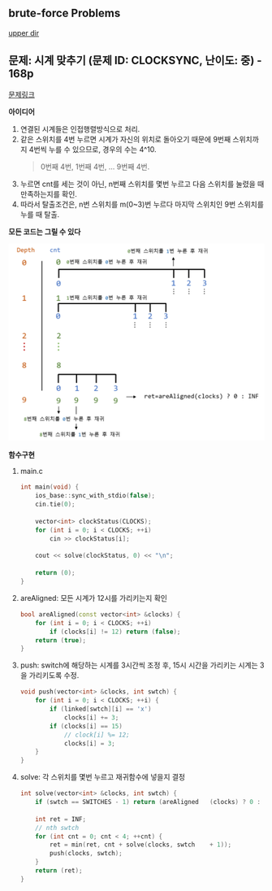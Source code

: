 ## brute-force Problems
[upper dir](../)

## 문제: 시계 맞추기 (문제 ID: CLOCKSYNC, 난이도: 중) - 168p
[문제링크](https://algospot.com/judge/problem/read/CLOCKSYNC)

**아이디어**
1. 연결된 시계들은 인접행렬방식으로 처리.
2. 같은 스위치를 4번 누르면 시계가 자신의 위치로 돌아오기 때문에 9번째 스위치까지 4번씩 누를 수 있으므로, 경우의 수는 4^10.
   > 0번째 4번, 1번째 4번, ... 9번째 4번.
3. 누르면 cnt를 세는 것이 아닌, n번째 스위치를 몇번 누르고 다음 스위치를 눌렸을 때 만족하는지를 확인.
4. 따라서 탈출조건은, n번 스위치를 m(0~3)번 누르다 마지막 스위치인 9번 스위치를 누를 때 탈출.

**모든 코드는 그릴 수 있다**
<p align="left">
    <img src="./Algorithm.png" alt="Algorithm" width="600">
</p>

**함수구현**
1. main.c
    ```cpp
    int main(void) {
    	ios_base::sync_with_stdio(false);
    	cin.tie(0);
    
    	vector<int> clockStatus(CLOCKS);
    	for (int i = 0; i < CLOCKS; ++i)
    		cin >> clockStatus[i];

    	cout << solve(clockStatus, 0) << "\n";
    
    	return (0);
    }
    ```
2. areAligned: 모든 시계가 12시를 가리키는지 확인
    ```cpp
    bool areAligned(const vector<int> &clocks) {
    	for (int i = 0; i < CLOCKS; ++i)
    		if (clocks[i] != 12) return (false);	
    	return (true);
    }
    ```
3. push: switch에 해당하는 시계를 3시간씩 조정 후, 15시 시간을 가리키는 시계는 3을 가리키도록 수정.
    ```cpp
    void push(vector<int> &clocks, int swtch) {
    	for (int i = 0; i < CLOCKS; ++i) {
    		if (linked[swtch][i] == 'x')
    			clocks[i] += 3;	
    		if (clocks[i] == 15) 
                // clock[i] %= 12;
    			clocks[i] = 3;	
    	}
    }
    ```
4. solve: 각 스위치를 몇번 누르고 재귀함수에 넣을지 결정
    ```cpp
    int solve(vector<int> &clocks, int swtch) {
    	if (swtch == SWITCHES - 1) return (areAligned   (clocks) ? 0 : INF);
    
    	int ret = INF;
    	// nth swtch
    	for (int cnt = 0; cnt < 4; ++cnt) {
    		ret = min(ret, cnt + solve(clocks, swtch    + 1));
    		push(clocks, swtch);
    	}	
    	return (ret);
    }
    ```
